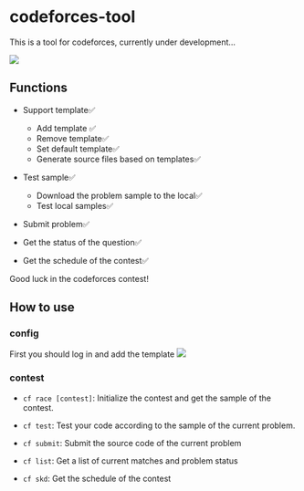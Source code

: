 # codeforces-tool

This is a tool for codeforces, currently under development...

![](https://www.niuwx.cn/cloudimg/use.gif)

## Functions

- Support template✅

  - Add template ✅
  - Remove template✅
  - Set default template✅
  - Generate source files based on templates✅

- Test sample✅

  - Download the problem sample to the local✅
  - Test local samples✅

- Submit problem✅

- Get the status of the question✅

- Get the schedule of the contest✅

Good luck in the codeforces contest!

## How to use

### config

First you should log in and add the template
![](https://www.niuwx.cn/cloudimg/login.png)

### contest

- `cf race [contest]`: Initialize the contest and get the sample of the contest.

- `cf test`: Test your code according to the sample of the current problem.

- `cf submit`: Submit the source code of the current problem

- `cf list`: Get a list of current matches and problem status

- `cf skd`: Get the schedule of the contest
